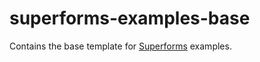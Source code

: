 # superforms-examples-base

Contains the base template for [Superforms](https://superforms.rocks) examples.
